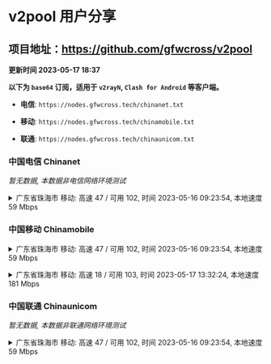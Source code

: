 # v2pool 用户分享
## 项目地址：<https://github.com/gfwcross/v2pool>
**更新时间 2023-05-17 18:37**


**以下为 `base64` 订阅，适用于 `v2rayN`, `Clash for Android` 等客户端。**

- **电信**: `https://nodes.gfwcross.tech/chinanet.txt`

- **移动**: `https://nodes.gfwcross.tech/chinamobile.txt`

- **联通**: `https://nodes.gfwcross.tech/chinaunicom.txt`


### 中国电信 Chinanet
<i>暂无数据, 本数据非电信网络环境测试</i>
<details><summary>广东省珠海市 移动: 高速 47 / 可用 102, 时间 2023-05-16 09:23:54, 本地速度 59 Mbps</summary><p>可用节点订阅：https://transfer.sh/aFXPUP/running.txt<br>高速节点订阅：https://transfer.sh/OTP0k0/good.txt<br>低延迟节点订阅：https://transfer.sh/wuLxeg/low_delay.txt</p></details>
<p></p>

### 中国移动 Chinamobile
<details><summary>广东省珠海市 移动: 高速 47 / 可用 102, 时间 2023-05-16 09:23:54, 本地速度 59 Mbps</summary><p>可用节点订阅：https://transfer.sh/aFXPUP/running.txt<br>高速节点订阅：https://transfer.sh/OTP0k0/good.txt<br>低延迟节点订阅：https://transfer.sh/wuLxeg/low_delay.txt</p></details>
<p></p><details><summary>广东省珠海市 移动: 高速 18 / 可用 103, 时间 2023-05-17 13:32:24, 本地速度 181 Mbps</summary><p>可用节点订阅：https://transfer.sh/mS2i6z/running.txt<br>高速节点订阅：https://transfer.sh/tMoW9M/good.txt<br>低延迟节点订阅：https://transfer.sh/eKRNMo/low_delay.txt</p></details>
<p></p>

### 中国联通 Chinaunicom
<i>暂无数据, 本数据非联通网络环境测试</i>
<details><summary>广东省珠海市 移动: 高速 47 / 可用 102, 时间 2023-05-16 09:23:54, 本地速度 59 Mbps</summary><p>可用节点订阅：https://transfer.sh/aFXPUP/running.txt<br>高速节点订阅：https://transfer.sh/OTP0k0/good.txt<br>低延迟节点订阅：https://transfer.sh/wuLxeg/low_delay.txt</p></details>
<p></p>